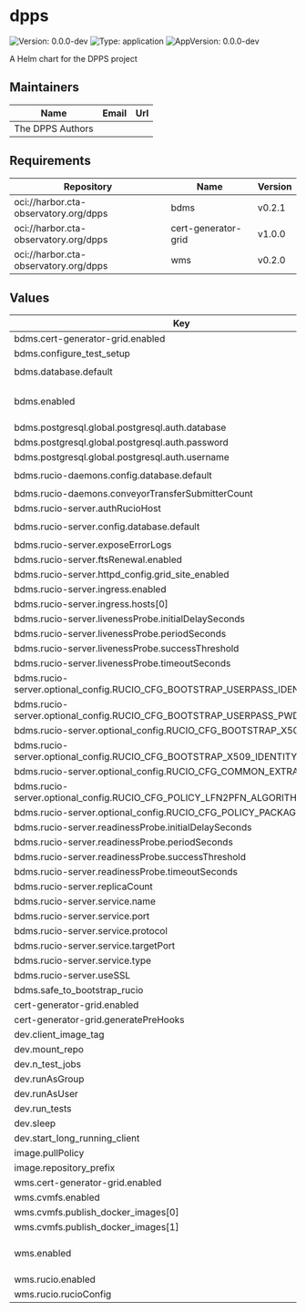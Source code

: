 # dpps

![Version: 0.0.0-dev](https://img.shields.io/badge/Version-0.0.0--dev-informational?style=flat-square) ![Type: application](https://img.shields.io/badge/Type-application-informational?style=flat-square) ![AppVersion: 0.0.0-dev](https://img.shields.io/badge/AppVersion-0.0.0--dev-informational?style=flat-square)

A Helm chart for the DPPS project

## Maintainers

| Name | Email | Url |
| ---- | ------ | --- |
| The DPPS Authors |  |  |

## Requirements

| Repository | Name | Version |
|------------|------|---------|
| oci://harbor.cta-observatory.org/dpps | bdms | v0.2.1 |
| oci://harbor.cta-observatory.org/dpps | cert-generator-grid | v1.0.0 |
| oci://harbor.cta-observatory.org/dpps | wms | v0.2.0 |

## Values

| Key | Type | Default | Description |
|-----|------|---------|-------------|
| bdms.cert-generator-grid.enabled | bool | `true` |  |
| bdms.configure_test_setup | bool | `true` |  |
| bdms.database.default | string | `"postgresql://rucio:XcL0xT9FgFgJEc4i3OcQf2DMVKpjIWDGezqcIPmXlM@dpps-postgresql:5432/rucio"` |  |
| bdms.enabled | bool | `true` | Whether to deploy BDMS |
| bdms.postgresql.global.postgresql.auth.database | string | `"rucio"` |  |
| bdms.postgresql.global.postgresql.auth.password | string | `"XcL0xT9FgFgJEc4i3OcQf2DMVKpjIWDGezqcIPmXlM"` |  |
| bdms.postgresql.global.postgresql.auth.username | string | `"rucio"` |  |
| bdms.rucio-daemons.config.database.default | string | `"postgresql://rucio:XcL0xT9FgFgJEc4i3OcQf2DMVKpjIWDGezqcIPmXlM@dpps-postgresql:5432/rucio"` |  |
| bdms.rucio-daemons.conveyorTransferSubmitterCount | int | `1` |  |
| bdms.rucio-server.authRucioHost | string | `"rucio-server.local"` |  |
| bdms.rucio-server.config.database.default | string | `"postgresql://rucio:XcL0xT9FgFgJEc4i3OcQf2DMVKpjIWDGezqcIPmXlM@dpps-postgresql:5432/rucio"` |  |
| bdms.rucio-server.exposeErrorLogs | bool | `false` |  |
| bdms.rucio-server.ftsRenewal.enabled | bool | `false` |  |
| bdms.rucio-server.httpd_config.grid_site_enabled | string | `"True"` |  |
| bdms.rucio-server.ingress.enabled | bool | `true` |  |
| bdms.rucio-server.ingress.hosts[0] | string | `"rucio-server.local"` |  |
| bdms.rucio-server.livenessProbe.initialDelaySeconds | int | `40` |  |
| bdms.rucio-server.livenessProbe.periodSeconds | int | `10` |  |
| bdms.rucio-server.livenessProbe.successThreshold | int | `1` |  |
| bdms.rucio-server.livenessProbe.timeoutSeconds | int | `15` |  |
| bdms.rucio-server.optional_config.RUCIO_CFG_BOOTSTRAP_USERPASS_IDENTITY | string | `"dpps"` |  |
| bdms.rucio-server.optional_config.RUCIO_CFG_BOOTSTRAP_USERPASS_PWD | string | `"secret"` |  |
| bdms.rucio-server.optional_config.RUCIO_CFG_BOOTSTRAP_X509_EMAIL | string | `"dpps-test@cta-observatory.org"` |  |
| bdms.rucio-server.optional_config.RUCIO_CFG_BOOTSTRAP_X509_IDENTITY | string | `"CN=DPPS User"` |  |
| bdms.rucio-server.optional_config.RUCIO_CFG_COMMON_EXTRACT_SCOPE | string | `"ctao_bdms"` |  |
| bdms.rucio-server.optional_config.RUCIO_CFG_POLICY_LFN2PFN_ALGORITHM_DEFAULT | string | `"ctao_bdms"` |  |
| bdms.rucio-server.optional_config.RUCIO_CFG_POLICY_PACKAGE | string | `"bdms_rucio_policy"` |  |
| bdms.rucio-server.readinessProbe.initialDelaySeconds | int | `40` |  |
| bdms.rucio-server.readinessProbe.periodSeconds | int | `10` |  |
| bdms.rucio-server.readinessProbe.successThreshold | int | `1` |  |
| bdms.rucio-server.readinessProbe.timeoutSeconds | int | `15` |  |
| bdms.rucio-server.replicaCount | int | `1` |  |
| bdms.rucio-server.service.name | string | `"https"` |  |
| bdms.rucio-server.service.port | int | `443` |  |
| bdms.rucio-server.service.protocol | string | `"TCP"` |  |
| bdms.rucio-server.service.targetPort | int | `443` |  |
| bdms.rucio-server.service.type | string | `"ClusterIP"` |  |
| bdms.rucio-server.useSSL | bool | `true` |  |
| bdms.safe_to_bootstrap_rucio | bool | `true` |  |
| cert-generator-grid.enabled | bool | `false` |  |
| cert-generator-grid.generatePreHooks | bool | `true` |  |
| dev.client_image_tag | string | `nil` |  |
| dev.mount_repo | bool | `true` |  |
| dev.n_test_jobs | int | `1` |  |
| dev.runAsGroup | int | `1000` |  |
| dev.runAsUser | int | `1000` |  |
| dev.run_tests | bool | `true` |  |
| dev.sleep | bool | `false` |  |
| dev.start_long_running_client | bool | `false` |  |
| image.pullPolicy | string | `"IfNotPresent"` |  |
| image.repository_prefix | string | `"harbor.cta-observatory.org/dpps/dpps"` |  |
| wms.cert-generator-grid.enabled | bool | `false` |  |
| wms.cvmfs.enabled | bool | `true` |  |
| wms.cvmfs.publish_docker_images[0] | string | `"harbor.cta-observatory.org/dpps/datapipe:v0.1.0"` |  |
| wms.cvmfs.publish_docker_images[1] | string | `"harbor.cta-observatory.org/dpps/calibpipe:v0.1.0"` |  |
| wms.enabled | bool | `true` | Whether to deploy WMS |
| wms.rucio.enabled | bool | `true` |  |
| wms.rucio.rucioConfig | string | `"dpps-bdms-rucio-config"` |  |

